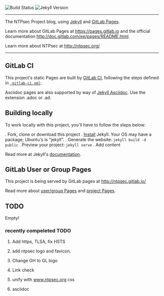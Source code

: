 ![Build Status](https://gitlab.com/pages/jekyll/badges/master/build.svg)
![Jekyll Version](https://img.shields.io/gem/v/jekyll.svg)

---

The NTPsec Project blog, using [Jekyll] and [GitLab Pages].

Learn more about GitLab Pages at https://pages.gitlab.io and the official
documentation http://doc.gitlab.com/ee/pages/README.html.

Learn more about NTPsec at http://ntpsec.org/

---

## GitLab CI

This project's static Pages are built by [GitLab CI][ci], following the steps
defined in [`.gitlab-ci.yml`](.gitlab-ci.yml):

Asciidoc pages are also supported by way of [Jekyll Asciidoc].  Use the
extension .adoc or .ad.

## Building locally

To work locally with this project, you'll have to follow the steps below:

. Fork, clone or download this project
. [Install][] Jekyll.  Your OS may have a package; Ubuntu's is "jekyll".
. Generate the website: `jekyll build -d public`
. Preview your project: `jekyll serve`
. Add content

Read more at Jekyll's [documentation][].

## GitLab User or Group Pages

This project is being served by GitLab pages at http://ntpsec.gitlab.io/

Read more about [user/group Pages][userpages] and [project Pages][projpages].


[Jekyll Asciidoc]:https://github.com/asciidoctor/jekyll-asciidoc
[ci]: https://about.gitlab.com/gitlab-ci/
[Jekyll]: http://jekyllrb.com/
[Gitlab Pages]:https://gitlab.com/pages/jekyll
[install]: https://jekyllrb.com/docs/installation/
[documentation]: https://jekyllrb.com/docs/home/
[userpages]: http://doc.gitlab.com/ee/pages/README.html#user-or-group-pages
[projpages]: http://doc.gitlab.com/ee/pages/README.html#project-pages

## TODO

Empty!

### recently compeleted TODO

1. Add https, TLSA, fix HSTS

2. add ntpsec logo and favicon.

3. Change GH to GL logo

4. Link check

5. unify with www.ntpsec.org css

6. asciidoc
